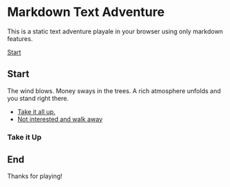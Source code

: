 # Markdown Text Adventure
This is a static text adventure playale in your browser using only markdown features. 

[Start](#start)


## Start
The wind blows. Money sways in the trees. A rich atmosphere unfolds and you stand right there. 
- [Take it all up.](#take-it-up)
- [Not interested and walk away](#end)

### Take it Up


## End
Thanks for playing!
